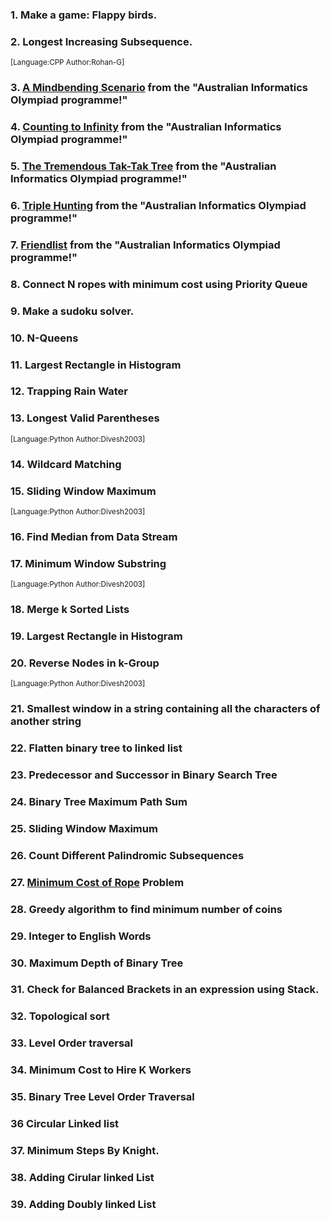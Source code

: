 ### 1. Make a game: Flappy birds.

### 2. Longest Increasing Subsequence.

<sup>[Language:CPP Author:Rohan-G]</sup>

### 3. [A Mindbending Scenario](http://orac.amt.edu.au/cgi-bin/train/problem.pl?set=simple1&problemid=372) from the "Australian Informatics Olympiad programme!"

### 4. [Counting to Infinity](http://orac.amt.edu.au/cgi-bin/train/problem.pl?set=simple2&problemid=383) from the "Australian Informatics Olympiad programme!"

### 5. [The Tremendous Tak-Tak Tree](http://orac.amt.edu.au/cgi-bin/train/problem.pl?set=simple2&problemid=382) from the "Australian Informatics Olympiad programme!"

### 6. [Triple Hunting](http://orac.amt.edu.au/cgi-bin/train/problem.pl?set=simple3&problemid=414) from the "Australian Informatics Olympiad programme!"

### 7. [Friendlist](http://orac.amt.edu.au/cgi-bin/train/problem.pl?set=simple3&problemid=416) from the "Australian Informatics Olympiad programme!"

### 8. Connect N ropes with minimum cost using Priority Queue

### 9. Make a sudoku solver.

### 10. N-Queens

### 11. Largest Rectangle in Histogram

### 12. Trapping Rain Water

### 13. Longest Valid Parentheses

<sup>[Language:Python Author:Divesh2003]</sup>

### 14. Wildcard Matching

### 15. Sliding Window Maximum

<sup>[Language:Python Author:Divesh2003]</sup>

### 16. Find Median from Data Stream

### 17. Minimum Window Substring

<sup>[Language:Python Author:Divesh2003]</sup>

### 18. Merge k Sorted Lists

### 19. Largest Rectangle in Histogram

### 20. Reverse Nodes in k-Group

<sup>[Language:Python Author:Divesh2003]</sup>

### 21. Smallest window in a string containing all the characters of another string

### 22. Flatten binary tree to linked list

### 23. Predecessor and Successor in Binary Search Tree

### 24. Binary Tree Maximum Path Sum

### 25. Sliding Window Maximum

### 26. Count Different Palindromic Subsequences

### 27. [Minimum Cost of Rope](https://practice.geeksforgeeks.org/problems/minimum-cost-of-ropes-1587115620/1#) Problem

### 28. Greedy algorithm to find minimum number of coins

### 29. Integer to English Words

### 30. Maximum Depth of Binary Tree

### 31. Check for Balanced Brackets in an expression using Stack.

### 32. Topological sort

### 33. Level Order traversal

### 34. Minimum Cost to Hire K Workers

### 35. Binary Tree Level Order Traversal
 
### 36 Circular Linked list

### 37. Minimum Steps By Knight.

### 38. Adding Cirular linked List
 
### 39. Adding Doubly linked List